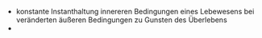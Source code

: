 - konstante Instanthaltung innereren Bedingungen eines Lebewesens bei veränderten äußeren Bedingungen zu Gunsten des Überlebens
-